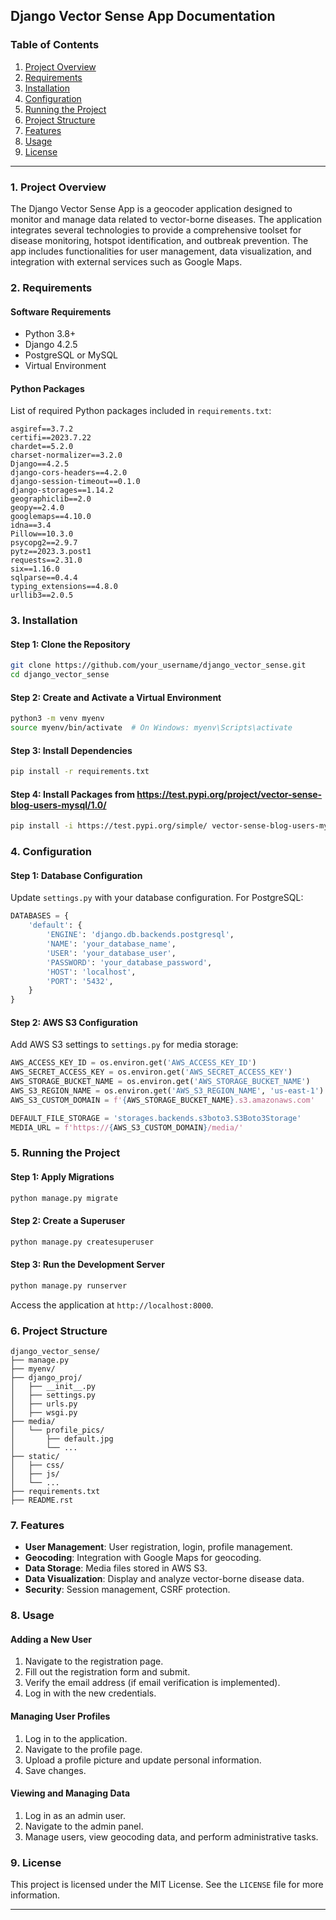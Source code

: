 
## Django Vector Sense App Documentation

### Table of Contents

1. [Project Overview](#project-overview)
2. [Requirements](#requirements)
3. [Installation](#installation)
4. [Configuration](#configuration)
5. [Running the Project](#running-the-project)
6. [Project Structure](#project-structure)
7. [Features](#features)
8. [Usage](#usage)
9. [License](#license)

---

### 1. Project Overview

The Django Vector Sense App is a geocoder application designed to monitor and manage data related to vector-borne diseases. The application integrates several technologies to provide a comprehensive toolset for disease monitoring, hotspot identification, and outbreak prevention. The app includes functionalities for user management, data visualization, and integration with external services such as Google Maps.

### 2. Requirements

#### Software Requirements

- Python 3.8+
- Django 4.2.5
- PostgreSQL or MySQL
- Virtual Environment

#### Python Packages

List of required Python packages included in `requirements.txt`:

```plaintext
asgiref==3.7.2
certifi==2023.7.22
chardet==5.2.0
charset-normalizer==3.2.0
Django==4.2.5
django-cors-headers==4.2.0
django-session-timeout==0.1.0
django-storages==1.14.2
geographiclib==2.0
geopy==2.4.0
googlemaps==4.10.0
idna==3.4
Pillow==10.3.0
psycopg2==2.9.7
pytz==2023.3.post1
requests==2.31.0
six==1.16.0
sqlparse==0.4.4
typing_extensions==4.8.0
urllib3==2.0.5
```

### 3. Installation

#### Step 1: Clone the Repository

```bash
git clone https://github.com/your_username/django_vector_sense.git
cd django_vector_sense
```

#### Step 2: Create and Activate a Virtual Environment

```bash
python3 -m venv myenv
source myenv/bin/activate  # On Windows: myenv\Scripts\activate
```

#### Step 3: Install Dependencies

```bash
pip install -r requirements.txt
```

#### Step 4: Install Packages from https://test.pypi.org/project/vector-sense-blog-users-mysql/1.0/

```bash
pip install -i https://test.pypi.org/simple/ vector-sense-blog-users-mysql==1.0
```

### 4. Configuration

#### Step 1: Database Configuration

Update `settings.py` with your database configuration. For PostgreSQL:

```python
DATABASES = {
    'default': {
        'ENGINE': 'django.db.backends.postgresql',
        'NAME': 'your_database_name',
        'USER': 'your_database_user',
        'PASSWORD': 'your_database_password',
        'HOST': 'localhost',
        'PORT': '5432',
    }
}
```

#### Step 2: AWS S3 Configuration

Add AWS S3 settings to `settings.py` for media storage:

```python
AWS_ACCESS_KEY_ID = os.environ.get('AWS_ACCESS_KEY_ID')
AWS_SECRET_ACCESS_KEY = os.environ.get('AWS_SECRET_ACCESS_KEY')
AWS_STORAGE_BUCKET_NAME = os.environ.get('AWS_STORAGE_BUCKET_NAME')
AWS_S3_REGION_NAME = os.environ.get('AWS_S3_REGION_NAME', 'us-east-1')
AWS_S3_CUSTOM_DOMAIN = f'{AWS_STORAGE_BUCKET_NAME}.s3.amazonaws.com'

DEFAULT_FILE_STORAGE = 'storages.backends.s3boto3.S3Boto3Storage'
MEDIA_URL = f'https://{AWS_S3_CUSTOM_DOMAIN}/media/'
```

### 5. Running the Project

#### Step 1: Apply Migrations

```bash
python manage.py migrate
```

#### Step 2: Create a Superuser

```bash
python manage.py createsuperuser
```

#### Step 3: Run the Development Server

```bash
python manage.py runserver
```

Access the application at `http://localhost:8000`.

### 6. Project Structure

```plaintext
django_vector_sense/
├── manage.py
├── myenv/
├── django_proj/
│   ├── __init__.py
│   ├── settings.py
│   ├── urls.py
│   ├── wsgi.py
├── media/
│   └── profile_pics/
│       ├── default.jpg
│       └── ...
├── static/
│   ├── css/
│   ├── js/
│   └── ...
├── requirements.txt
├── README.rst
```

### 7. Features

- **User Management**: User registration, login, profile management.
- **Geocoding**: Integration with Google Maps for geocoding.
- **Data Storage**: Media files stored in AWS S3.
- **Data Visualization**: Display and analyze vector-borne disease data.
- **Security**: Session management, CSRF protection.

### 8. Usage

#### Adding a New User

1. Navigate to the registration page.
2. Fill out the registration form and submit.
3. Verify the email address (if email verification is implemented).
4. Log in with the new credentials.

#### Managing User Profiles

1. Log in to the application.
2. Navigate to the profile page.
3. Upload a profile picture and update personal information.
4. Save changes.

#### Viewing and Managing Data

1. Log in as an admin user.
2. Navigate to the admin panel.
3. Manage users, view geocoding data, and perform administrative tasks.

### 9. License

This project is licensed under the MIT License. See the `LICENSE` file for more information.

---
